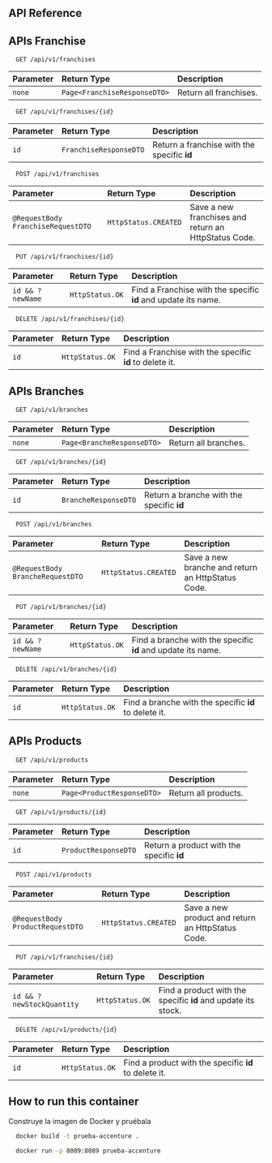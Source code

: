 
## API Reference


## APIs Franchise

```http
  GET /api/v1/franchises
```

| Parameter | Return Type                  | Description                |
| :-------- |:-----------------------------| :------------------------- |
| `none` | `Page<FranchiseResponseDTO>` | Return all franchises. |


```http
  GET /api/v1/franchises/{id}
```

| Parameter | Return Type     | Description                       |
| :-------- | :------- | :-------------------------------- |
| `id`      | `FranchiseResponseDTO` | Return a franchise with the specific **id** 

```http
  POST /api/v1/franchises
```

| Parameter                          | Return Type          | Description                                          |
|:-----------------------------------|:---------------------|:-----------------------------------------------------|
| `@RequestBody FranchiseRequestDTO` | `HttpStatus.CREATED` | Save a new franchises and return an HttpStatus Code. |

```http
  PUT /api/v1/franchises/{id}
```

| Parameter        | Return Type | Description                                                    |
|:-----------------|:-----------|:---------------------------------------------------------------|
| `id && ?newName` | `HttpStatus.OK` | Find a Franchise with the specific **id** and update its name. |

```http
  DELETE /api/v1/franchises/{id}
```

| Parameter | Return Type | Description                                             |
|:----------|:-----------|:--------------------------------------------------------|
| `id`      | `HttpStatus.OK` | Find a Franchise with the specific **id** to delete it. |

## APIs Branches

```http
  GET /api/v1/branches
```

| Parameter | Return Type                | Description                |
| :-------- |:---------------------------| :------------------------- |
| `none` | `Page<BrancheResponseDTO>` | Return all branches. |


```http
  GET /api/v1/branches/{id}
```

| Parameter | Return Type          | Description                       |
| :-------- |:---------------------| :-------------------------------- |
| `id`      | `BrancheResponseDTO` | Return a branche with the specific **id** 

```http
  POST /api/v1/branches
```

| Parameter                        | Return Type          | Description                                         |
|:---------------------------------|:---------------------|:----------------------------------------------------|
| `@RequestBody BrancheRequestDTO` | `HttpStatus.CREATED` | Save a new branche and return an HttpStatus Code.   |

```http
  PUT /api/v1/branches/{id}
```

| Parameter        | Return Type | Description                                                  |
|:-----------------|:-----------|:-------------------------------------------------------------|
| `id && ?newName` | `HttpStatus.OK` | Find a branche with the specific **id** and update its name. |

```http
  DELETE /api/v1/branches/{id}
```

| Parameter | Return Type | Description                                            |
|:----------|:-----------|:-------------------------------------------------------|
| `id`      | `HttpStatus.OK` | Find a branche with the specific **id** to delete it.  |

## APIs Products

```http
  GET /api/v1/products
```

| Parameter | Return Type                | Description                |
| :-------- |:---------------------------| :------------------------- |
| `none` | `Page<ProductResponseDTO>` | Return all products. |


```http
  GET /api/v1/products/{id}
```

| Parameter | Return Type          | Description                       |
| :-------- |:---------------------| :-------------------------------- |
| `id`      | `ProductResponseDTO` | Return a product with the specific **id** 

```http
  POST /api/v1/products
```

| Parameter                        | Return Type          | Description                                          |
|:---------------------------------|:---------------------|:-----------------------------------------------------|
| `@RequestBody ProductRequestDTO` | `HttpStatus.CREATED` | Save a new product and return an HttpStatus Code. |

```http
  PUT /api/v1/franchises/{id}
```

| Parameter                 | Return Type | Description                                                   |
|:--------------------------|:-----------|:--------------------------------------------------------------|
| `id && ?newStockQuantity` | `HttpStatus.OK` | Find a product with the specific **id** and update its stock. |

```http
  DELETE /api/v1/products/{id}
```

| Parameter | Return Type | Description                                             |
|:----------|:-----------|:--------------------------------------------------------|
| `id`      | `HttpStatus.OK` | Find a product with the specific **id** to delete it. |



## How to run this container

Construye la imagen de Docker y pruébala


```bash
  docker build -t prueba-accenture .
```

```bash
  docker run -p 8089:8089 prueba-accenture
```
